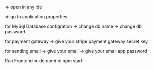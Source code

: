 => open in any ide

=> go to application.properties 

for MySql Database configration
-> change db name
-> change db password

for payment gateway
-> give your stripe payment gateway secret key

for sending email
-> give your email
-> give your email app password


Run Frontend 
=> do npmi
=> npm start
